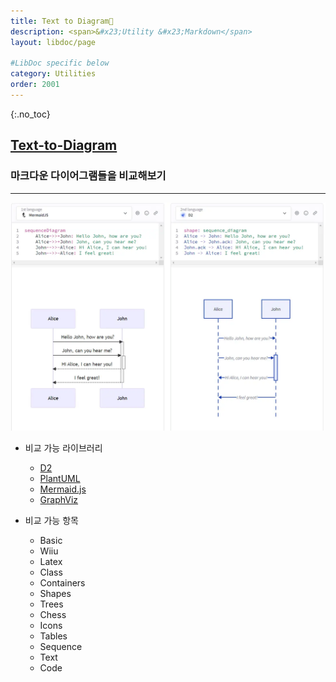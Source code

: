 ```yaml
---
title: Text to Diagram🔗
description: <span>&#x23;Utility &#x23;Markdown</span>
layout: libdoc/page

#LibDoc specific below
category: Utilities
order: 2001
---
```

{:.no_toc}

## [Text-to-Diagram](https://text-to-diagram.com/)
### 마크다운 다이어그램들을 비교해보기
---
![](/assets/docs/2000_Utilities/2001/1.webp)

* 비교 가능 라이브러리
  * [D2](https://d2lang.com/)
  * [PlantUML](https://plantuml.com/)
  * [Mermaid.js](https://mermaid.js.org/)
  * [GraphViz](https://graphviz.org/)

* 비교 가능 항목
  * Basic
  * Wiiu
  * Latex
  * Class
  * Containers
  * Shapes
  * Trees
  * Chess
  * Icons
  * Tables
  * Sequence
  * Text
  * Code